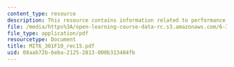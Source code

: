 ```yaml
---
content_type: resource
description: This resource contains information related to performance metrics.
file: /media/https%3A/open-learning-course-data-rc.s3.amazonaws.com/6-301-solid-state-circuits-fall-2010/08aab72b6eba21252813000b313484fb_MIT6_301F10_rec15.pdf
file_type: application/pdf
resourcetype: Document
title: MIT6_301F10_rec15.pdf
uid: 08aab72b-6eba-2125-2813-000b313484fb
---
```

